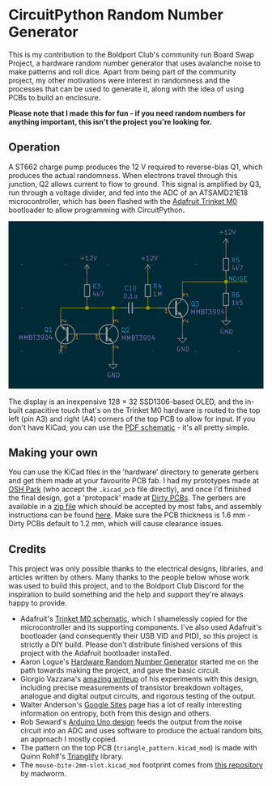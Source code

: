 # CircuitPython Random Number Generator

This is my contribution to the Boldport Club's community run Board Swap Project, a hardware random number generator that uses avalanche noise to make patterns and roll dice. Apart from being part of the community project, my other motivations were interest in randomness and the processes that can be used to generate it, along with the idea of using PCBs to build an enclosure.

**Please note that I made this for fun - if you need random numbers for anything important, this isn't the project you're looking for.**

## Operation

A ST662 charge pump produces the 12 V required to reverse-bias Q1, which produces the actual randomness. When electrons travel through this junction, Q2 allows current to flow to ground. This signal is amplified by Q3, run through a voltage divider, and fed into the ADC of an ATSAMD21E18 microcontroller, which has been flashed with the [Adafruit Trinket M0][trinket] bootloader to allow programming with CircuitPython.

![Electronic schematic showing three transistors connected in a way that produces random noise](images/q1-3.png)

[trinket]: https://www.adafruit.com/product/3500

The display is an inexpensive 128 × 32 SSD1306-based OLED, and the in-built capacitive touch that's on the Trinket M0 hardware is routed to the top left (pin A3) and right (A4) corners of the top PCB to allow for input. If you don't have KiCad, you can use the [PDF schematic][schematic] - it's all pretty simple.

[schematic]: schematic.pdf

## Making your own

You can use the KiCad files in the 'hardware' directory to generate gerbers and get them made at your favourite PCB fab. I had my prototypes made at [OSH Park][oshpark] (who accept the `.kicad_pcb` file directly), and once I'd finished the final design, got a 'protopack' made at [Dirty PCBs][dirtypcbs]. The gerbers are available in a [zip file][zip] which should be accepted by most fabs, and assembly instructions can be found [here][assembly]. Make sure the PCB thickness is 1.6 mm - Dirty PCBs default to 1.2 mm, which will cause clearance issues.

[oshpark]: https://www.oshpark.com/
[dirtypcbs]: https://dirtypcbs.com/store/pcbs/
[assembly]: assembly.md
[zip]: hardware/gerbers/rng-pcb-dirtypcbs.zip

## Credits

This project was only possible thanks to the electrical designs, libraries, and articles written by others. Many thanks to the people below whose work was used to build this project, and to the Boldport Club Discord for the inspiration to build something and the help and support they're always happy to provide.

- Adafruit's [Trinket M0 schematic][m0schem], which I shamelessly copied for the microcontroller and its supporting components. I've also used Adafruit's bootloader (and consequently their USB VID and PID), so this project is strictly a DIY build. Please don't distribute finished versions of this project with the Adafruit bootloader installed.
- Aaron Logue's [Hardware Random Number Generator][aaronl] started me on the path towards making the project, and gave the basic circuit.
- Giorgio Vazzana's [amazing writeup][giorgiov] of his experiments with this design, including precise measurements of transistor breakdown voltages, analogue and digital output circuits, and rigorous testing of the output.
- Walter Anderson's [Google Sites][waltera] page has a lot of really interesting information on entropy, both from this design and others.
- Rob Seward's [Arduino Uno design][robs] feeds the output from the noise circuit into an ADC and uses software to produce the actual random bits, an approach I mostly copied.
- The pattern on the top PCB (`triangle_pattern.kicad_mod`) is made with Quinn Rohlf's [Trianglify][trianglify] library.
- The `mouse-bite-2mm-slot.kicad_mod` footprint comes from [this repository][madworm] by madworm.

[m0schem]: https://learn.adafruit.com/assets/45723
[aaronl]: http://www.cryogenius.com/hardware/rng/
[giorgiov]: http://holdenc.altervista.org/avalanche/index.html
[waltera]: https://sites.google.com/site/astudyofentropy/project-definition/avalanche-noise
[robs]: http://robseward.com/misc/RNG2/
[trianglify]: https://github.com/qrohlf/trianglify
[madworm]: https://github.com/madworm/Panelization.pretty
